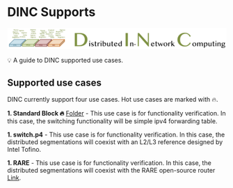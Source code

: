 # DINC Supports
![DINC Logo](../../images/logo.png)
<aside>
💡 A guide to DINC supported use cases.

</aside>


## Supported use cases 
DINC currently support four use cases. Hot use cases are marked with 🔥.

**1. Standard Block 🔥** [Folder](../../use_cases/standard_block) - This use case is for functionality verification. In this case, the switching functionality will be simple ipv4 forwarding table.

**1. switch.p4** - This use case is for functionality verification. In this case, the distributed segmentations will coexist with an L2/L3 reference designed by Intel Tofino.

**1. RARE** - This use case is for functionality verification. In this case, the distributed segmentations will coexist with the RARE open-source router [Link](http://docs.freertr.org/).